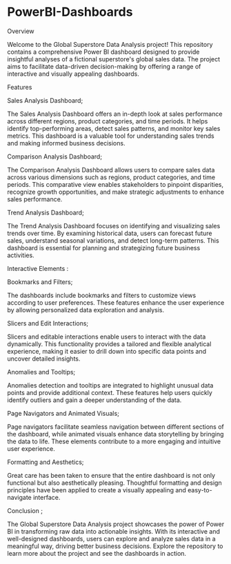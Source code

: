 # PowerBI-Dashboards

Overview  

Welcome to the Global Superstore Data Analysis project! This repository contains a comprehensive Power BI dashboard designed to provide insightful analyses of a fictional superstore's global sales data. The project aims to facilitate data-driven decision-making by offering a range of interactive and visually appealing dashboards.

Features

Sales Analysis Dashboard;

The Sales Analysis Dashboard offers an in-depth look at sales performance across different regions, product categories, and time periods. It helps identify top-performing areas, detect sales patterns, and monitor key sales metrics. This dashboard is a valuable tool for understanding sales trends and making informed business decisions.

Comparison Analysis Dashboard;

The Comparison Analysis Dashboard allows users to compare sales data across various dimensions such as regions, product categories, and time periods. This comparative view enables stakeholders to pinpoint disparities, recognize growth opportunities, and make strategic adjustments to enhance sales performance.

Trend Analysis Dashboard;

The Trend Analysis Dashboard focuses on identifying and visualizing sales trends over time. By examining historical data, users can forecast future sales, understand seasonal variations, and detect long-term patterns. This dashboard is essential for planning and strategizing future business activities.

Interactive Elements  :

Bookmarks and Filters;

The dashboards include bookmarks and filters to customize views according to user preferences. These features enhance the user experience by allowing personalized data exploration and analysis.

Slicers and Edit Interactions;

Slicers and editable interactions enable users to interact with the data dynamically. This functionality provides a tailored and flexible analytical experience, making it easier to drill down into specific data points and uncover detailed insights.

Anomalies and Tooltips;

Anomalies detection and tooltips are integrated to highlight unusual data points and provide additional context. These features help users quickly identify outliers and gain a deeper understanding of the data.

Page Navigators and Animated Visuals;

Page navigators facilitate seamless navigation between different sections of the dashboard, while animated visuals enhance data storytelling by bringing the data to life. These elements contribute to a more engaging and intuitive user experience.

Formatting and Aesthetics;

Great care has been taken to ensure that the entire dashboard is not only functional but also aesthetically pleasing. Thoughtful formatting and design principles have been applied to create a visually appealing and easy-to-navigate interface.

Conclusion ;

The Global Superstore Data Analysis project showcases the power of Power BI in transforming raw data into actionable insights. With its interactive and well-designed dashboards, users can explore and analyze sales data in a meaningful way, driving better business decisions. Explore the repository to learn more about the project and see the dashboards in action.
